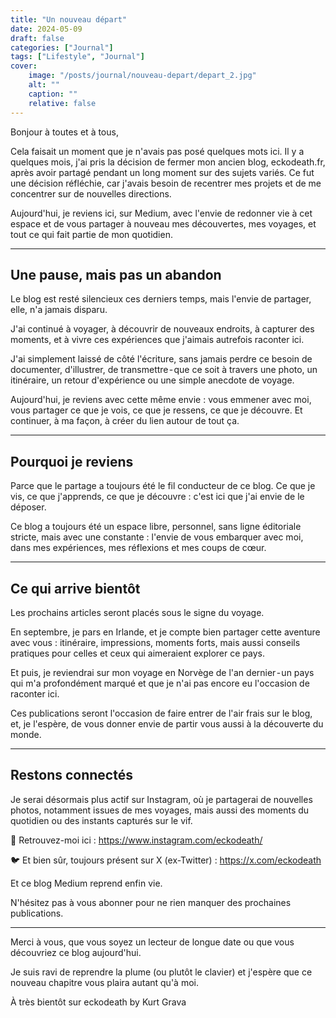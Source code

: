 ```yaml
---
title: "Un nouveau départ"
date: 2024-05-09
draft: false
categories: ["Journal"]
tags: ["Lifestyle", "Journal"]
cover:
    image: "/posts/journal/nouveau-depart/depart_2.jpg"
    alt: ""
    caption: ""
    relative: false
---
```


Bonjour à toutes et à tous,

Cela faisait un moment que je n'avais pas posé quelques mots ici. Il y a quelques mois, j'ai pris la décision de fermer mon ancien blog, eckodeath.fr, après avoir partagé pendant un long moment sur des sujets variés. Ce fut une décision réfléchie, car j'avais besoin de recentrer mes projets et de me concentrer sur de nouvelles directions.

Aujourd'hui, je reviens ici, sur Medium, avec l'envie de redonner vie à cet espace et de vous partager à nouveau mes découvertes, mes voyages, et tout ce qui fait partie de mon quotidien.

---

## Une pause, mais pas un abandon
Le blog est resté silencieux ces derniers temps, mais l'envie de partager, elle, n'a jamais disparu.

J'ai continué à voyager, à découvrir de nouveaux endroits, à capturer des moments, et à vivre ces expériences que j'aimais autrefois raconter ici.

J'ai simplement laissé de côté l'écriture, sans jamais perdre ce besoin de documenter, d'illustrer, de transmettre - que ce soit à travers une photo, un itinéraire, un retour d'expérience ou une simple anecdote de voyage.

Aujourd'hui, je reviens avec cette même envie : vous emmener avec moi, vous partager ce que je vois, ce que je ressens, ce que je découvre.
Et continuer, à ma façon, à créer du lien autour de tout ça.

---

## Pourquoi je reviens
Parce que le partage a toujours été le fil conducteur de ce blog.
Ce que je vis, ce que j'apprends, ce que je découvre : c'est ici que j'ai envie de le déposer.

Ce blog a toujours été un espace libre, personnel, sans ligne éditoriale stricte, mais avec une constante : l'envie de vous embarquer avec moi, dans mes expériences, mes réflexions et mes coups de cœur.

---

## Ce qui arrive bientôt
Les prochains articles seront placés sous le signe du voyage.

En septembre, je pars en Irlande, et je compte bien partager cette aventure avec vous : itinéraire, impressions, moments forts, mais aussi conseils pratiques pour celles et ceux qui aimeraient explorer ce pays.

Et puis, je reviendrai sur mon voyage en Norvège de l'an dernier - un pays qui m'a profondément marqué et que je n'ai pas encore eu l'occasion de raconter ici.

Ces publications seront l'occasion de faire entrer de l'air frais sur le blog, et, je l'espère, de vous donner envie de partir vous aussi à la découverte du monde.

---

## Restons connectés
Je serai désormais plus actif sur Instagram, où je partagerai de nouvelles photos, notamment issues de mes voyages, mais aussi des moments du quotidien ou des instants capturés sur le vif.

📸 Retrouvez-moi ici : https://www.instagram.com/eckodeath/

🐦 Et bien sûr, toujours présent sur X (ex-Twitter) : https://x.com/eckodeath

Et ce blog Medium reprend enfin vie.

N'hésitez pas à vous abonner pour ne rien manquer des prochaines publications.

---

Merci à vous, que vous soyez un lecteur de longue date ou que vous découvriez ce blog aujourd'hui.

Je suis ravi de reprendre la plume (ou plutôt le clavier) et j'espère que ce nouveau chapitre vous plaira autant qu'à moi.

À très bientôt sur eckodeath by Kurt Grava


